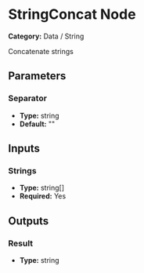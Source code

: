 
# StringConcat Node

**Category:** Data / String

Concatenate strings

## Parameters


### Separator
- **Type:** string
- **Default:** ""





## Inputs


### Strings
- **Type:** string[]
- **Required:** Yes



## Outputs


### Result
- **Type:** string




